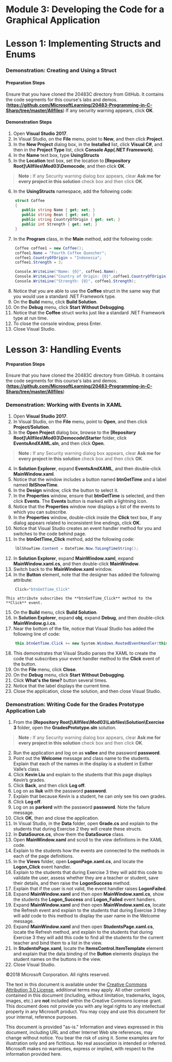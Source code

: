 # Module 3:  Developing the Code for a Graphical Application

# Lesson 1:  Implementing Structs and Enums

### Demonstration: Creating and Using a Struct

#### Preparation Steps

Ensure that you have cloned the 20483C directory from GitHub. It contains the code segments for this course's labs and demos. (**https://github.com/MicrosoftLearning/20483-Programming-in-C-Sharp/tree/master/Allfiles**)
If any security warning appears, click **OK**.

#### Demonstration Steps

1.  Open **Visual Studio 2017**.
2.  In Visual Studio, on the **File** menu, point to **New**, and then click **Project**.
3.  In the **New Project** dialog box, in the **Installed** list, click **Visual C\#**, and then in the **Project Type** list, click **Console App(.NET Framework)**.
4.  In the **Name** text box, type **UsingStructs**
5.  In the **Location** text box, set the location to **[Repository Root]\Allfiles\Mod03\Democode**, and then click **OK**.
   >**Note :** If any Security warning dialog box appears, clear **Ask me for every project in this solution** check box and then click **OK**.
6.  In the **UsingStructs** namespace, add the following code:
```cs
    struct Coffee
    {
       public string Name { get; set; }
       public string Bean { get; set; }
       public string CountryOfOrigin { get; set; }
       public int Strength { get; set; } 
    }
```
7.	In the **Program** class, in the **Main** method, add the following code:
```cs
    Coffee coffee1 = new Coffee();
    coffee1.Name = "Fourth Coffee Quencher";
    coffee1.CountryOfOrigin = "Indonesia";
    coffee1.Strength = 3;

    Console.WriteLine("Name: {0}", coffee1.Name);
    Console.WriteLine("Country of Origin: {0}",coffee1.CountryOfOrigin);
    Console.WriteLine("Strength: {0}", coffee1.Strength);
```
8.  Notice that you are able to use the **Coffee** struct in the same way that you would use a standard .NET Framework type.
9.  On the **Build** menu, click **Build Solution**.
10.  On the **Debug** menu, click **Start Without Debugging**.
11.  Notice that the **Coffee** struct works just like a standard .NET Framework type at run time.
12.  To close the console window, press Enter.
13.  Close Visual Studio.



# Lesson 3:  Handling Events

#### Preparation Steps

Ensure that you have cloned the 20483C directory from GitHub. It contains the code segments for this course's labs and demos. (**https://github.com/MicrosoftLearning/20483-Programming-in-C-Sharp/tree/master/Allfiles**)

### Demonstration: Working with Events in XAML

1.  Open **Visual Studio 2017**.
2.  In Visual Studio, on the **File** menu, point to **Open**, and then click **Project/Solution**.
3.  In the **Open Project** dialog box, browse to the **[Repository Root]\Allfiles\Mod03\Democode\Starter** folder, click **EventsAndXAML.sln**, and then click **Open**.
   >**Note :** If any Security warning dialog box appears, clear **Ask me for every project in this solution** check box and then click **OK**.
4.  In **Solution Explorer**, expand **EventsAndXAML**, and then double-click **MainWindow.xaml**.
5.  Notice that the window includes a button named **btnGetTime** and a label named **lblShowTime**.
6. In the **Design** window, click the button to select it.
7. In the **Properties** window, ensure that **btnGetTime** is selected, and then click **Events**. The **Events** button is marked with a lightning icon.
8. Notice that the **Properties** window now displays a list of the events to which you can subscribe.
9. In the **Properties** window, double-click inside the **Click** text box, If any dialog appears related to inconsistent line endings, click **OK**.
10. Notice that Visual Studio creates an event handler method for you and switches to the code behind page.
11. In the **btnGetTime_Click** method, add the following code:
```cs
    lblShowTime.Content = DateTime.Now.ToLongTimeString();
```
12. In **Solution Explorer**, expand **MainWindow.xaml**, expand **MainWindow.xaml.cs**, and then double-click **MainWindow**.
13. Switch back to the **MainWindow.xaml** window.
14. In the **Button** element, note that the designer has added the following attribute:
```cs
    Click="btnGetTime_Click"
```
    This attribute subscribes the **btnGetTime_Click** method to the **Click** event.
15. On the **Build** menu, click **Build Solution**.
16. In **Solution Explorer**, expand **obj**, expand **Debug**, and then double-click **MainWindow.g.i.cs**.
17. Near the bottom of the file, notice that Visual Studio has added the following line of code:
```cs
    this.btnGetTime.Click += new System.Windows.RoutedEventHandler(this.btnGetTime_Click);
```
18. This demonstrates that Visual Studio parses the XAML to create the code that subscribes your event handler method to the **Click** event of the button.
19.  On the **File** menu, click **Close**.
20.  On the **Debug** menu, click **Start Without Debugging**.
21.  Click **What's the time?** button several times.
22.  Notice that the label displays the current time.
23.  Close the application, close the solution, and then close Visual Studio.


### Demonstration: Writing Code for the Grades Prototype Application Lab

1.  From the **[Repository Root]\Allfiles\Mod03\Labfiles\Solution\Exercise 3** folder, open the **GradesPrototype.sln** solution.
   >**Note :** If any Security warning dialog box appears, clear **Ask me for every project in this solution** check box and then click **OK**.
2.  Run the application and log on as **vallee** and the password **password**.
3.  Point out the **Welcome** message and class name to the students. Explain that each of the names in the display is a student in Esther Valle’s class.
4.  Click **Kevin Liu** and explain to the students that this page displays Kevin’s grades.
5.  Click **Back**, and then click **Log off**.
6.  Log on as **liuk** with the password **password**.
7.  Explain that because Kevin is a student, he can only see his own grades.
8.  Click **Log off**.
9.  Log on as **parkerd** with the password **password**. Note the failure message.
10. Click **OK**, then and close the application.
11. In Visual Studio, in the **Data** folder, open **Grade.cs** and explain to the students that during Exercise 2 they will create these structs.
12. In **DataSource.cs**, show them the **DataSource** class.
13. Open **MainWindow.xaml** and scroll to the view definitions in the XAML code.
14. Explain to the students how the events are connected to the methods in each of the page definitions.
15. In the **Views** folder, open **LogonPage.xaml.cs**, and locate the **Logon_Click** event handler.
16. Explain to the students that during Exercise 3 they will add this code to validate the user, assess whether they are a teacher or student, save their details, and then raise the **LogonSuccess** method.
17. Explain that if the user is not valid, the event handler raises **LogonFailed**.
18. Expand **MainWindow.xaml** and then open **MainWindow.xaml.cs**, show the students the **Logon_Success** and **Logon_Failed** event handlers.
19. Expand **MainWindow.xaml** and then open **MainWindow.xaml.cs**, locate the Refresh event and explain to the students that during Exercise 3 they will add code to this method to display the user name in the Welcome message.
20. Expand **MainWindow.xaml** and then open **StudentsPage.xaml.cs**, locate the Refresh method, and explain to the students that during Exercise 3 they will add this code to find all the students for the current teacher and bind them to a list in the view.
21. In **StudentsPage.xaml**, locate the **ItemsControl.ItemTemplate** element and explain that the data binding of the **Button** elements displays the student names on the buttons in the view.
22. Close Visual Studio.




©2018 Microsoft Corporation. All rights reserved.

The text in this document is available under the  [Creative Commons Attribution 3.0 License](https://creativecommons.org/licenses/by/3.0/legalcode), additional terms may apply. All other content contained in this document (including, without limitation, trademarks, logos, images, etc.) are  **not**  included within the Creative Commons license grant. This document does not provide you with any legal rights to any intellectual property in any Microsoft product. You may copy and use this document for your internal, reference purposes.

This document is provided &quot;as-is.&quot; Information and views expressed in this document, including URL and other Internet Web site references, may change without notice. You bear the risk of using it. Some examples are for illustration only and are fictitious. No real association is intended or inferred. Microsoft makes no warranties, express or implied, with respect to the information provided here.
